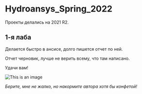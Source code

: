 # Hydroansys_Spring_2022

Проекты делались на 2021 R2.

## 1-я лаба

Делается быстро в ансисе, долго пишется отчет по ней.

Отчет черновик, лучше не верить всему, что там написано.

Удачи вам!

![This is an image](https://c.tenor.com/hVRzRZnx-YsAAAAM/pepe-the-frog-sitting-chillin.gif)

*Берите, мне не жалко, но накормите автора хотя бы конфетой!*
